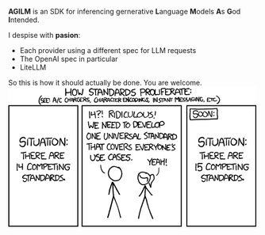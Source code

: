 **AGILM** is an SDK for inferencing gernerative **L**anguage **M**odels **A**s **G**od **I**ntended.

I despise with **pasion**:
- Each provider using a different spec for LLM requests
- The OpenAI spec in particular
- LiteLLM

So this is how it should actually be done. You are welcome.
![Standards](assets/standards.png)
